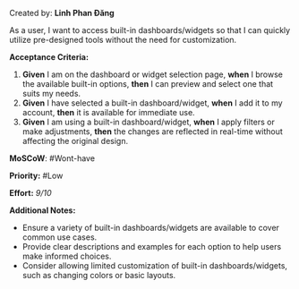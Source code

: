 Created by: **Linh Phan Đăng**

As a user, I want to access built-in dashboards/widgets so that I can quickly utilize pre-designed tools without the need for customization.

**Acceptance Criteria:**

1. **Given** I am on the dashboard or widget selection page, **when** I browse the available built-in options, **then** I can preview and select one that suits my needs.
2. **Given** I have selected a built-in dashboard/widget, **when** I add it to my account, **then** it is available for immediate use.
3. **Given** I am using a built-in dashboard/widget, **when** I apply filters or make adjustments, **then** the changes are reflected in real-time without affecting the original design.

**MoSCoW**: #Wont-have 

**Priority:** #Low 

**Effort:** 
_9/10_

**Additional Notes:**

- Ensure a variety of built-in dashboards/widgets are available to cover common use cases.
- Provide clear descriptions and examples for each option to help users make informed choices.
- Consider allowing limited customization of built-in dashboards/widgets, such as changing colors or basic layouts.